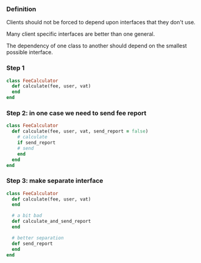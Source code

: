 ### Definition

Clients should not be forced to depend upon interfaces that they don't use.

Many client specific interfaces are better than one general.

The dependency of one class to another should depend on the smallest possible interface.

### Step 1
```ruby
class FeeCalculator
  def calculate(fee, user, vat)
  end
end
```

### Step 2: in one case we need to send fee report

```ruby
class FeeCalculator
  def calculate(fee, user, vat, send_report = false)
    # calculate
    if send_report
    # send
    end
  end
end
```

### Step 3: make separate interface

```ruby
class FeeCalculator
  def calculate(fee, user, vat)
  end

  # a bit bad
  def calculate_and_send_report
  end

  # better separation
  def send_report
  end
end
```

